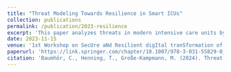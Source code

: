 ```yaml
---
title: "Threat Modeling Towards Resilience in Smart ICUs"
collection: publications
permalink: /publication/2023-resilience
excerpt: 'This paper analyzes threats in modern intensive care units by assessing risks and probabilities.'
date: 2023-11-15
venue: '1st Workshop on SecUre aNd Resilient digItal tranSformation of healthcarE co-located with the 35th Norwegian ICT Conference for Research and Education'
paperurl: 'https://link.springer.com/chapter/10.1007/978-3-031-55829-0_3'
citation: 'Baumhör, C., Henning, T., Große-Kampmann, M. (2024). Threat Modeling Towards Resilience in Smart ICUs. In: Abie, H., Gkioulos, V., Katsikas, S., Pirbhulal, S. (eds) Secure and Resilient Digital Transformation of Healthcare. SUNRISE 2023. Communications in Computer and Information Science, vol 1884. Springer, Cham. https://doi.org/10.1007/978-3-031-55829-0_3'
---
```


